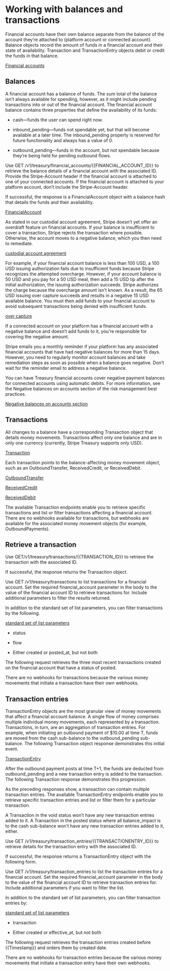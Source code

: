 # Working with balances and transactions

Financial accounts have their own balance separate from the balance of the account they’re attached to (platform account or connected account). Balance objects record the amount of funds in a financial account and their state of availability. Transaction and TransactionEntry objects debit or credit the funds in that balance.

[Financial accounts](/treasury/account-management/financial-accounts)

## Balances

A financial account has a balance of funds. The sum total of the balance isn’t always available for spending, however, as it might include pending transactions into or out of the financial account. The financial account balance contains three properties that define the availability of its funds:

- cash—funds the user can spend right now.

- inbound_pending—funds not spendable yet, but that will become available at a later time. The inbound_pending property is reserved for future functionality and always has a value of 0.

- outbound_pending—funds in the account, but not spendable because they’re being held for pending outbound flows.

Use GET /v1/treasury/financial_accounts/{{FINANCIAL_ACCOUNT_ID}} to retrieve the balance details of a financial account with the associated ID. Provide the Stripe-Account header if the financial account is attached to one of your connected accounts. If the financial account is attached to your platform account, don’t include the Stripe-Account header.

If successful, the response is a FinancialAccount object with a balance hash that details the funds and their availability.

[FinancialAccount](/api/treasury/financial_accounts)

As stated in our custodial account agreement, Stripe doesn’t yet offer an overdraft feature on financial accounts. If your balance is insufficient to cover a transaction, Stripe rejects the transaction where possible. Otherwise, the account moves to a negative balance, which you then need to remediate.

[custodial account agreement](https://stripe.com/treasury-connect-account/legal)

For example, if your financial account balance is less than 100 USD, a 100 USD issuing authorization fails due to insufficient funds because Stripe recognizes the attempted overcharge. However, if your account balance is 50 USD and you pay for a 50 USD meal, then add a 15 USD tip after the initial authorization, the issuing authorization succeeds. Stripe authorizes the charge because the overcharge amount isn’t known. As a result, the 65 USD issuing over capture succeeds and results in a negative 15 USD available balance. You must then add funds to your financial account to avoid subsequent transactions being denied with insufficient funds.

[over capture](/issuing/purchases/transactions?issuing-capture-type=over_capture)

If a connected account on your platform has a financial account with a negative balance and doesn’t add funds to it, you’re responsible for covering the negative amount.

Stripe emails you a monthly reminder if your platform has any associated financial accounts that have had negative balances for more than 15 days. However, you need to regularly monitor account balances and take remediation steps as soon as possible when a balance goes negative. Don’t wait for the reminder email to address a negative balance.

You can have Treasury financial accounts cover negative payment balances for connected accounts using automatic debits. For more information, see the Negative balances on accounts section of the risk management best practices.

[Negative balances on accounts section](/connect/risk-management/best-practices#negative-balances-on-accounts)

## Transactions

All changes to a balance have a corresponding Transaction object that details money movements. Transactions affect only one balance and are in only one currency (currently, Stripe Treasury supports only USD).

[Transaction](/api/treasury/transactions)

Each transaction points to the balance-affecting money movement object, such as an OutboundTransfer, ReceivedCredit, or ReceivedDebit.

[OutboundTransfer](/api/treasury/outbound_transfers)

[ReceivedCredit](/api/treasury/received_credits)

[ReceivedDebit](/api/treasury/received_debits)

The available Transaction endpoints enable you to retrieve specific transactions and list or filter transactions affecting a financial account. There are no webhooks available for transactions, but webhooks are available for the associated money movement objects (for example, OutboundPayments).

## Retrieve a transaction

Use GET/v1/treasury/transactions/{{TRANSACTION_ID}} to retrieve the transaction with the associated ID.

If successful, the response returns the Transaction object.

Use GET /v1/treasury/transactions to list transactions for a financial account. Set the required financial_account parameter in the body to the value of the financial account ID to retrieve transactions for. Include additional parameters to filter the results returned.

In addition to the standard set of list parameters, you can filter transactions by the following.

[standard set of list parameters](/api/pagination)

- status

- flow

- Either created or posted_at, but not both

The following request retrieves the three most recent transactions created on the financial account that have a status of posted.

There are no webhooks for transactions because the various money movements that initiate a transaction have their own webhooks.

## Transaction entries

TransactionEntry objects are the most granular view of money movements that affect a financial account balance. A single flow of money comprises multiple individual money movements, each represented by a transaction. Transactions, in turn, are an aggregation of transaction entries. For example, when initiating an outbound payment of $10.00 at time T, funds are moved from the cash sub-balance to the outbound_pending sub-balance. The following Transaction object response demonstrates this initial event.

[TransactionEntry](/api/treasury/transaction_entries)

After the outbound payment posts at time T+1, the funds are deducted from outbound_pending and a new transaction entry is added to the transaction. The following Transaction response demonstrates this progression.

As the preceding responses show, a transaction can contain multiple transaction entries. The available TransactionEntry endpoints enable you to retrieve specific transaction entries and list or filter them for a particular transaction.

A Transaction in the void status won’t have any new transaction entries added to it. A Transaction in the posted status where all balance_impact is to the cash sub-balance won’t have any new transaction entries added to it, either.

Use GET /v1/treasury/transaction_entries/{{TRANSACTIONENTRY_ID}} to retrieve details for the transaction entry with the associated ID.

If successful, the response returns a TransactionEntry object with the following form.

Use GET /v1/treasury/transaction_entries to list the transaction entries for a financial account. Set the required financial_account parameter in the body to the value of the financial account ID to retrieve transaction entries for. Include additional parameters if you want to filter the list.

In addition to the standard set of list parameters, you can filter transaction entries by:

[standard set of list parameters](/api/pagination)

- transaction

- Either created or effective_at, but not both

The following request retrieves the transaction entries created before {{Timestamp}} and orders them by created date.

There are no webhooks for transaction entries because the various money movements that initiate a transaction entry have their own webhooks.
